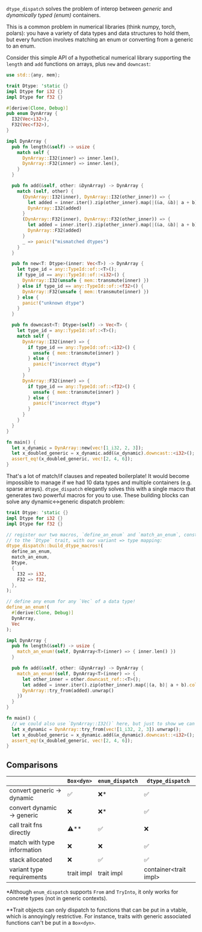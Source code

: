 `dtype_dispatch` solves the problem of interop between *generic* and
*dynamically typed (enum)* containers.

This is a common problem in numerical libraries (think numpy, torch, polars):
you have a variety of data types and data structures to hold them, but every
function involves matching an enum or converting from a generic to an enum.

Consider this simple API of a hypothetical numerical library supporting the
`length` and `add` functions on arrays, plus `new` and `downcast`:

```rust
use std::{any, mem};

trait Dtype: 'static {}
impl Dtype for i32 {}
impl Dtype for f32 {}

#[derive(Clone, Debug)]
pub enum DynArray {
  I32(Vec<i32>),
  F32(Vec<f32>),
}

impl DynArray {
  pub fn length(&self) -> usize {
    match self {
      DynArray::I32(inner) => inner.len(),
      DynArray::F32(inner) => inner.len(),
    }
  }

  pub fn add(&self, other: &DynArray) -> DynArray {
    match (self, other) {
      (DynArray::I32(inner), DynArray::I32(other_inner)) => {
        let added = inner.iter().zip(other_inner).map(|(&a, &b)| a + b).collect::<Vec<_>>();
        DynArray::I32(added)
      }
      (DynArray::F32(inner), DynArray::F32(other_inner)) => {
        let added = inner.iter().zip(other_inner).map(|(&a, &b)| a + b).collect::<Vec<_>>();
        DynArray::F32(added)
      }
      _ => panic!("mismatched dtypes")
    }
  }

  pub fn new<T: Dtype>(inner: Vec<T>) -> DynArray {
    let type_id = any::TypeId::of::<T>();
    if type_id == any::TypeId::of::<i32>() {
      DynArray::I32(unsafe { mem::transmute(inner) })
    } else if type_id == any::TypeId::of::<f32>() {
      DynArray::F32(unsafe { mem::transmute(inner) })
    } else {
      panic!("unknown dtype")
    }
  }

  pub fn downcast<T: Dtype>(self) -> Vec<T> {
    let type_id = any::TypeId::of::<T>();
    match self {
      DynArray::I32(inner) => {
        if type_id == any::TypeId::of::<i32>() {
          unsafe { mem::transmute(inner) }
        } else {
          panic!("incorrect dtype")
        }
      }
      DynArray::F32(inner) => {
        if type_id == any::TypeId::of::<f32>() {
          unsafe { mem::transmute(inner) }
        } else {
          panic!("incorrect dtype")
        }
      }
    }
  }
}

fn main() {
  let x_dynamic = DynArray::new(vec![1_i32, 2, 3]);
  let x_doubled_generic = x_dynamic.add(&x_dynamic).downcast::<i32>();
  assert_eq!(x_doubled_generic, vec![2, 4, 6]);
}
```

That's a lot of match/if clauses and repeated boilerplate!
It would become impossible to manage if we had 10 data types and multiple
containers (e.g. sparse arrays).
`dtype_dispatch` elegantly solves this with a single macro that generates two
powerful macros for you to use.
These building blocks can solve any dynamic<->generic dispatch problem:

```rust
trait Dtype: 'static {}
impl Dtype for i32 {}
impl Dtype for f32 {}

// register our two macros, `define_an_enum` and `match_an_enum`, constrained
// to the `Dtype` trait, with our variant => type mapping:
dtype_dispatch::build_dtype_macros!(
  define_an_enum,
  match_an_enum,
  Dtype,
  {
    I32 => i32,
    F32 => f32,
  },
);

// define any enum for any `Vec` of a data type!
define_an_enum!(
  #[derive(Clone, Debug)]
  DynArray,
  Vec
);

impl DynArray {
  pub fn length(&self) -> usize {
    match_an_enum!(self, DynArray<T>(inner) => { inner.len() })
  }

  pub fn add(&self, other: &DynArray) -> DynArray {
    match_an_enum!(self, DynArray<T>(inner) => {
      let other_inner = other.downcast_ref::<T>();
      let added = inner.iter().zip(other_inner).map(|(a, b)| a + b).collect::<Vec<_>>();
      DynArray::try_from(added).unwrap()
    })
  }
}

fn main() {
  // we could also use `DynArray::I32()` here, but just to show we can convert generics:
  let x_dynamic = DynArray::try_from(vec![1_i32, 2, 3]).unwrap();
  let x_doubled_generic = x_dynamic.add(&x_dynamic).downcast::<i32>();
  assert_eq!(x_doubled_generic, vec![2, 4, 6]);
}
```

## Comparisons

|                             | `Box<dyn>` | `enum_dispatch` | `dtype_dispatch`        |
|-----------------------------|------------|-----------------|-------------------------|
| convert generic -> dynamic  | ✅          | ❌*              | ✅                       |
| convert dynamic -> generic  | ❌          | ❌*              | ✅                       |
| call trait fns directly     | ⚠️**       | ✅               | ❌                       |
| match with type information | ❌️         | ❌               | ✅                       |
| stack allocated             | ❌️         | ✅               | ✅                       |
| variant type requirements   | trait impl | trait impl      | container\<trait impl\> |

*Although `enum_dispatch` supports `From` and `TryInto`, it only works for
concrete types (not in generic contexts).

**Trait objects can only dispatch to functions that can be put in a vtable,
which is annoyingly restrictive.
For instance, traits with generic associated functions can't be put in a
`Box<dyn>`.

